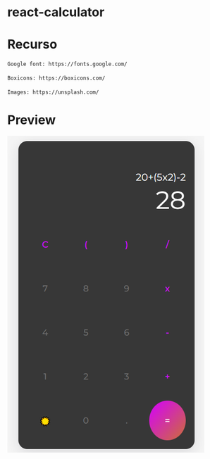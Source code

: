 # react-calculator

# Recurso

    Google font: https://fonts.google.com/

    Boxicons: https://boxicons.com/

    Images: https://unsplash.com/

# Preview

![preview](img/preview.png)
